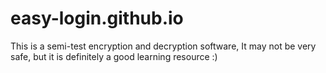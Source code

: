 # easy-login.github.io
This is a semi-test encryption and decryption software, It may not be very safe, but it is definitely a good learning resource :)

